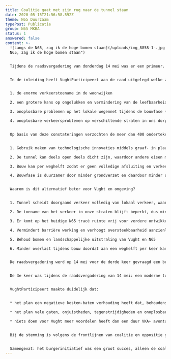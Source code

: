 ```yaml
---
title: Coalitie gaat met zijn rug naar de tunnel staan
date: 2020-05-15T21:56:58.592Z
theme: N65 Duurzaam
typePost: Publicatie
group: N65 MKBA
status: 1
answered: false
content: >-
  ![Langs de N65, zag ik de hoge bomen staan](/uploads/img_8858-1-.jpg "Langs de
  N65, zag ik de hoge bomen staan")


  Tijdens de raadsvergadering van donderdag 14 mei was er een primeur. VughtParticipeert heeft voor de eerste keer in de gemeente Vught succesvol een burgerinitiatief gestart om een beslissing van de gemeenteraad te vragen.


  In de inleiding heeft VughtParticipeert aan de raad uitgelegd welke zorgen er bestaan over de plannen en aanstaande beslissingen over de reconstructie van de N65. Vele bewoners hebben hun stem en argumenten laten horen in zienswijzen en tijdens de inspraakavond donderdag 7 mei. Deze zorgen komen voort uit de gevolgen van de VKA+ variant voor de reconstructie van de N65, over:


  1. de enorme verkeerstoename in de woonwijken

  2. een grotere kans op ongelukken en vermindering van de leefbaarheid

  3. onoplosbare problemen op het lokale wegennet tijdens de bouwfase (Goudappel Coffeng analyse)

  4. onoplosbare verkeersproblemen op verschillende straten in ons dorp en het waterbedeffect bij marginale aanpassingen.


  Op basis van deze constateringen verzochten de meer dan 400 ondertekenaars van het burgerinitiatief om een besluit over de VKA+ uit te stellen en alternatieven te onderzoeken voor deze problemen. Een mogelijk alternatief is een graaftunnel:


  1. Gebruik maken van technologische innovaties middels graaf- in plaats van boortunnels

  2. De tunnel kan deels open deels dicht zijn, waardoor andere eisen met betrekking tot veiligheid gelden

  3. Bouw kan per weghelft zodat er geen volledige afsluiting en verkeersinfarct optreedt

  4. Bouwfase is duurzamer door minder grondverzet en daardoor minder stikstof depositie.


  Waarom is dit alternatief beter voor Vught en omgeving?


  1. Tunnel scheidt doorgaand verkeer volledig van lokaal verkeer, waardoor bovenliggende structuur kan worden ingezet voor lokaal verkeer dat dan niet door de woonwijken moet rijden

  2. De toename van het verkeer in onze straten blijft beperkt, dus minder ongelukken, minder geluidhinder, minder uitstoot, minder trillingen en betere leefbaarheid 

  3. Er komt op het huidige N65 tracé ruimte vrij voor verdere ontwikkeling, groenzones en veilige fiets- en wandelpaden, woningen en scholen kunnen goed en veilig worden ontsloten

  4. Vermindert barrière werking en verhoogt oversteekbaarheid aanzienlijk

  5. Behoud bomen en landschappelijke uitstraling van Vught en N65

  6. Minder overlast tijdens bouw doordat aan een weghelft per keer kan worden gewerkt


  De raadsvergadering werd op 14 mei voor de derde keer gevraagd een besluit te nemen zonder dat essentiële informatie ter beschikking is gesteld. In 2018 was bij de keuze voor VKA-variant het rapport Maatschappelijke Kosten-Baten Analyse achter gehouden waarin stond: NIET DOEN. Vorig jaar ging het over het besluit tot verhoging van het budget voor VKA+ waarbij essentiële verkeerscijfers niet beschikbaar waren die achteraf zeiden: NIET DOEN.


  De 3e keer was tijdens de raadsvergadering van 14 mei: een moderne tunnelvariant is niet onderzocht en daarmee staat essentiële informatie niet ter beschikking. Aan de vooravond van mogelijk de zwaarste economische crisis van onze generatie, werd de raad van de gemeente Vught gevraagd €33 Mio te steken in regionale infrastructuur.


  VughtParticipeert maakte duidelijk dat:


  * het plan een negatieve kosten-baten verhouding heeft dat, behoudens voor RWS, geen enkele oorspronkelijke doelstelling realiseert

  * het plan vele gaten, onjuistheden, tegenstrijdigheden en onoplosbare consequenties bevat

  * niets doen voor Vught meer voordelen heeft dan een duur VKA+ avontuur.


  Bij de stemming is volgens de frontlijnen van coalitie en oppositie gestemd en het burgerinitiatief afgewezen. Daarmee heeft de gemeente Vught zich de kans ontnomen een duurzame optie te onderzoeken. Dit zal het verzet tegen het bestemmingsplan helaas alleen maar verharden en de vertraging als gevolg van procedures vergroten.


  Samengevat: het burgerinitiatief was een groot succes, alleen de coalitie volhardt in haar koers. VughtParticipeert heeft laten zien dat het mogelijk is om de meningen en energie van vele inwoners direct onder de aandacht van de gemeenteraad te brengen en voelt zich gesterkt in haar doel de participatie verder uit te bouwen.
---
```

